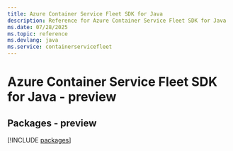 ```yaml
---
title: Azure Container Service Fleet SDK for Java
description: Reference for Azure Container Service Fleet SDK for Java
ms.date: 07/28/2025
ms.topic: reference
ms.devlang: java
ms.service: containerservicefleet
---
```

# Azure Container Service Fleet SDK for Java - preview
## Packages - preview
[!INCLUDE [packages](container-service-fleet-index.md)]